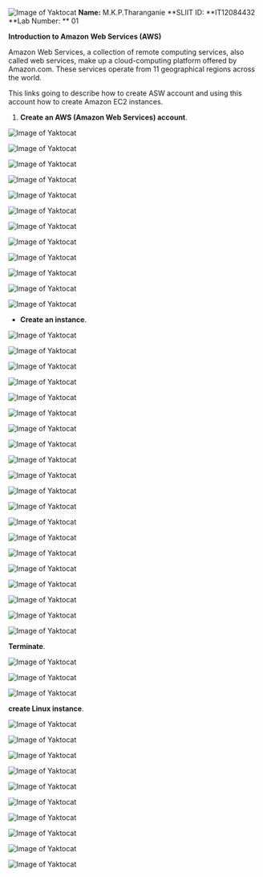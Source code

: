 
 ![Image of Yaktocat](http://i58.tinypic.com/14bizr4.jpg)
 **Name:** M.K.P.Tharanganie
 **SLIIT ID: **IT12084432
 **Lab Number: ** 01
 
 

**Introduction to Amazon Web Services (AWS)**

  Amazon Web Services, a collection of remote computing services, also called web services, make up a cloud-computing
platform offered by Amazon.com. These services operate from 11 geographical regions across the world.

  This links going to describe how to create ASW account and using this account how to create Amazon EC2 instances. 
  
 1. **Create an AWS (Amazon Web Services) account**.
  
  ![Image of Yaktocat](http://i62.tinypic.com/20qcq5i.jpg)
  
  ![Image of Yaktocat](http://i61.tinypic.com/bgtfkx.jpg)
  
  ![Image of Yaktocat](http://i61.tinypic.com/fjfdba.jpg)
  
  ![Image of Yaktocat](http://i59.tinypic.com/ixw6tj.jpg)
  
  ![Image of Yaktocat](http://i60.tinypic.com/2rqn9yq.jpg)

  ![Image of Yaktocat](http://i59.tinypic.com/168gdpz.jpg)
  
  ![Image of Yaktocat](http://i58.tinypic.com/2aeqb02.jpg)
  
  ![Image of Yaktocat](http://i60.tinypic.com/157gapg.jpg)
  
  ![Image of Yaktocat](http://i59.tinypic.com/2hs66a1.jpg)
  
  ![Image of Yaktocat](http://i60.tinypic.com/t9z2x3.jpg)
  
  ![Image of Yaktocat](http://i58.tinypic.com/303bb7p.jpg)
  
  ![Image of Yaktocat](http://i58.tinypic.com/4t4m7o.jpg)
  
  * **Create an instance**.
  
  ![Image of Yaktocat](http://i57.tinypic.com/11iicfm.jpg)
  
  ![Image of Yaktocat](http://i59.tinypic.com/208juj9.jpg)
  
  ![Image of Yaktocat](http://i61.tinypic.com/2uiar0z.jpg)
  
  ![Image of Yaktocat](http://i61.tinypic.com/2r46cef.jpg)
  
  ![Image of Yaktocat](http://i59.tinypic.com/143gvid.jpg)
  
  ![Image of Yaktocat](http://i59.tinypic.com/2cxvry0.jpg)
  
  ![Image of Yaktocat](http://i59.tinypic.com/k82fp.jpg)
  
  ![Image of Yaktocat](http://i62.tinypic.com/2my0nde.jpg)
  
  ![Image of Yaktocat](http://i58.tinypic.com/v5vak8.jpg)
  
  ![Image of Yaktocat](http://i62.tinypic.com/k15q45.jpg)
  
  ![Image of Yaktocat](http://i62.tinypic.com/24cb7eb.jpg)
  
  ![Image of Yaktocat](http://i58.tinypic.com/2qlsig3.jpg)
  
  ![Image of Yaktocat](http://i57.tinypic.com/10oqv5c.jpg)
  
  ![Image of Yaktocat](http://i59.tinypic.com/axd8pg.jpg)
  
  ![Image of Yaktocat](http://i61.tinypic.com/augrxi.jpg)

  ![Image of Yaktocat](http://i57.tinypic.com/snkrqs.jpg)
  
  ![Image of Yaktocat](http://i57.tinypic.com/25zo76a.jpg)
  
  ![Image of Yaktocat](http://i62.tinypic.com/2lmujog.jpg)
  
  ![Image of Yaktocat](http://i58.tinypic.com/2dl5f6e.jpg)
  
  ![Image of Yaktocat](http://i61.tinypic.com/2cdhhqo.jpg)
  
  **Terminate**.
  
  ![Image of Yaktocat](http://i58.tinypic.com/fbf30z.jpg)
  
  ![Image of Yaktocat](http://i60.tinypic.com/jkb02q.jpg)
  
  ![Image of Yaktocat](http://i61.tinypic.com/jsem93.jpg)
  
  **create Linux instance**.
  
  ![Image of Yaktocat](http://i57.tinypic.com/2lmnb4g.jpg)
  
  ![Image of Yaktocat](http://i58.tinypic.com/2i9mhah.jpg)
  
  ![Image of Yaktocat](http://i58.tinypic.com/2f036s7.jpg)
  
  ![Image of Yaktocat](http://i60.tinypic.com/65cy8l.jpg)
  
  ![Image of Yaktocat](http://i57.tinypic.com/2hp0n5l.jpg)
  
  ![Image of Yaktocat](http://i57.tinypic.com/33ktdfn.jpg)
  
  ![Image of Yaktocat](http://i58.tinypic.com/2isz6s6.jpg)
  
  ![Image of Yaktocat](http://i60.tinypic.com/ekj3ww.jpg)
  
  ![Image of Yaktocat](http://i58.tinypic.com/11gu3id.jpg)
  
  ![Image of Yaktocat](http://i62.tinypic.com/amm8g.jpg)
  


